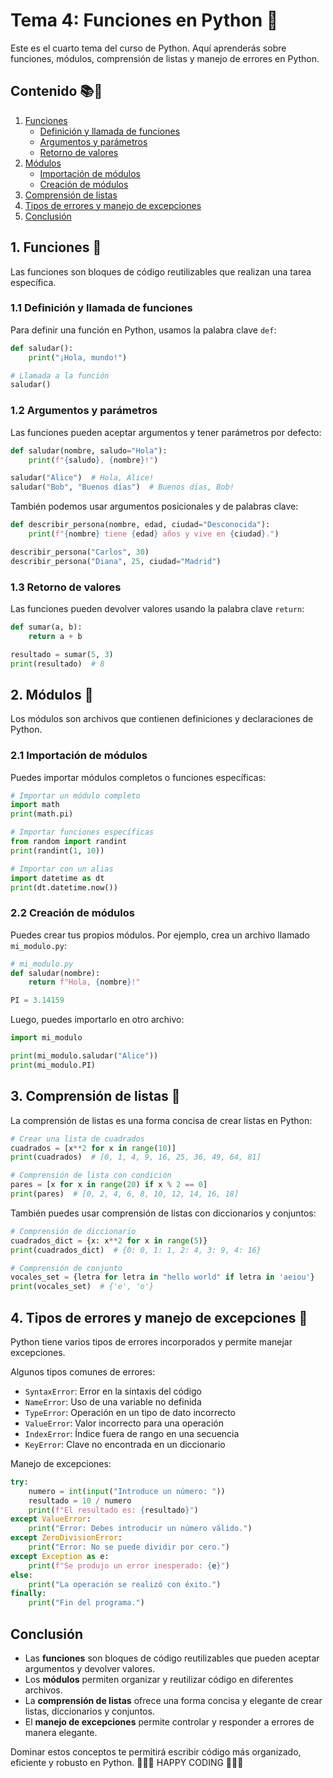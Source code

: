 # Tema 4: Funciones en Python 🐍

Este es el cuarto tema del curso de Python. Aquí aprenderás sobre funciones, módulos, comprensión de listas y manejo de errores en Python.

## Contenido 📚🙌
1. [Funciones](./11_Funciones.py)
   - [Definición y llamada de funciones](#11-definición-y-llamada-de-funciones)
   - [Argumentos y parámetros](#12-argumentos-y-parámetros)
   - [Retorno de valores](#13-retorno-de-valores)
2. [Módulos](./12_Módulos.py)
   - [Importación de módulos](#21-importación-de-módulos)
   - [Creación de módulos](#22-creación-de-módulos)
3. [Comprensión de listas](./13_Compresión_de_Listas.py)
4. [Tipos de errores y manejo de excepciones](./14_Tipos_de_Errores.py)
5. [Conclusión](#conclusión)

## 1. Funciones 📘

Las funciones son bloques de código reutilizables que realizan una tarea específica.

### 1.1 Definición y llamada de funciones

Para definir una función en Python, usamos la palabra clave `def`:

```python
def saludar():
    print("¡Hola, mundo!")

# Llamada a la función
saludar()
```

### 1.2 Argumentos y parámetros

Las funciones pueden aceptar argumentos y tener parámetros por defecto:

```python
def saludar(nombre, saludo="Hola"):
    print(f"{saludo}, {nombre}!")

saludar("Alice")  # Hola, Alice!
saludar("Bob", "Buenos días")  # Buenos días, Bob!
```

También podemos usar argumentos posicionales y de palabras clave:

```python
def describir_persona(nombre, edad, ciudad="Desconocida"):
    print(f"{nombre} tiene {edad} años y vive en {ciudad}.")

describir_persona("Carlos", 30)
describir_persona("Diana", 25, ciudad="Madrid")
```

### 1.3 Retorno de valores

Las funciones pueden devolver valores usando la palabra clave `return`:

```python
def sumar(a, b):
    return a + b

resultado = sumar(5, 3)
print(resultado)  # 8
```

## 2. Módulos 📘

Los módulos son archivos que contienen definiciones y declaraciones de Python.

### 2.1 Importación de módulos

Puedes importar módulos completos o funciones específicas:

```python
# Importar un módulo completo
import math
print(math.pi)

# Importar funciones específicas
from random import randint
print(randint(1, 10))

# Importar con un alias
import datetime as dt
print(dt.datetime.now())
```

### 2.2 Creación de módulos

Puedes crear tus propios módulos. Por ejemplo, crea un archivo llamado `mi_modulo.py`:

```python
# mi_modulo.py
def saludar(nombre):
    return f"Hola, {nombre}!"

PI = 3.14159
```

Luego, puedes importarlo en otro archivo:

```python
import mi_modulo

print(mi_modulo.saludar("Alice"))
print(mi_modulo.PI)
```

## 3. Comprensión de listas 📘

La comprensión de listas es una forma concisa de crear listas en Python:

```python
# Crear una lista de cuadrados
cuadrados = [x**2 for x in range(10)]
print(cuadrados)  # [0, 1, 4, 9, 16, 25, 36, 49, 64, 81]

# Comprensión de lista con condición
pares = [x for x in range(20) if x % 2 == 0]
print(pares)  # [0, 2, 4, 6, 8, 10, 12, 14, 16, 18]
```

También puedes usar comprensión de listas con diccionarios y conjuntos:

```python
# Comprensión de diccionario
cuadrados_dict = {x: x**2 for x in range(5)}
print(cuadrados_dict)  # {0: 0, 1: 1, 2: 4, 3: 9, 4: 16}

# Comprensión de conjunto
vocales_set = {letra for letra in "hello world" if letra in 'aeiou'}
print(vocales_set)  # {'e', 'o'}
```

## 4. Tipos de errores y manejo de excepciones 📘

Python tiene varios tipos de errores incorporados y permite manejar excepciones.

Algunos tipos comunes de errores:
- `SyntaxError`: Error en la sintaxis del código
- `NameError`: Uso de una variable no definida
- `TypeError`: Operación en un tipo de dato incorrecto
- `ValueError`: Valor incorrecto para una operación
- `IndexError`: Índice fuera de rango en una secuencia
- `KeyError`: Clave no encontrada en un diccionario

Manejo de excepciones:

```python
try:
    numero = int(input("Introduce un número: "))
    resultado = 10 / numero
    print(f"El resultado es: {resultado}")
except ValueError:
    print("Error: Debes introducir un número válido.")
except ZeroDivisionError:
    print("Error: No se puede dividir por cero.")
except Exception as e:
    print(f"Se produjo un error inesperado: {e}")
else:
    print("La operación se realizó con éxito.")
finally:
    print("Fin del programa.")
```

## Conclusión

- Las **funciones** son bloques de código reutilizables que pueden aceptar argumentos y devolver valores.
- Los **módulos** permiten organizar y reutilizar código en diferentes archivos.
- La **comprensión de listas** ofrece una forma concisa y elegante de crear listas, diccionarios y conjuntos.
- El **manejo de excepciones** permite controlar y responder a errores de manera elegante.

Dominar estos conceptos te permitirá escribir código más organizado, eficiente y robusto en Python.
💜💜💜 HAPPY CODING 💜💜💜